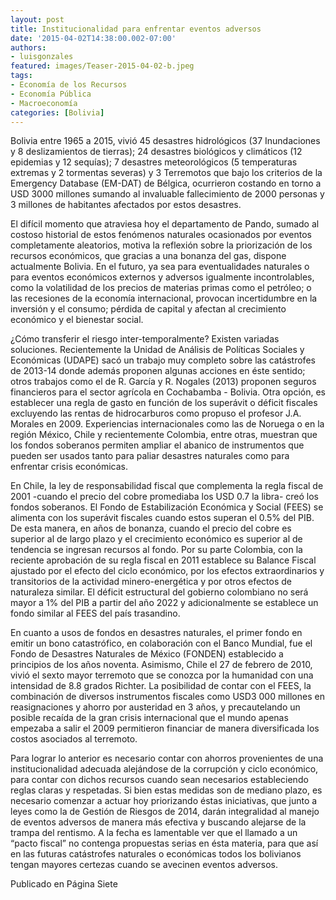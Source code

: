 ```yaml
---
layout: post
title: Institucionalidad para enfrentar eventos adversos
date: '2015-04-02T14:38:00.002-07:00'
authors:
- luisgonzales
featured: images/Teaser-2015-04-02-b.jpeg
tags:
- Economía de los Recursos
- Economía Pública
- Macroeconomía
categories: [Bolivia]
---
```


Bolivia entre 1965 a 2015, vivió 45 desastres hidrológicos (37 Inundaciones y 8 deslizamientos de tierras); 24 desastres biológicos y climáticos (12 epidemias y 12 sequías); 7 desastres meteorológicos (5 temperaturas extremas y 2 tormentas severas) y 3 Terremotos que bajo los criterios de la Emergency Database (EM-DAT) de Bélgica, ocurrieron costando en torno a USD 3000 millones sumando al invaluable fallecimiento de 2000 personas y 3 millones de habitantes afectados por estos desastres.   

El difícil momento que atraviesa hoy el departamento de Pando, sumado al costoso historial  de estos fenómenos naturales  ocasionados por eventos completamente aleatorios, motiva la reflexión sobre la priorización de los recursos económicos, que gracias a una bonanza del gas, dispone actualmente Bolivia. En el futuro, ya sea para eventualidades naturales o para eventos económicos externos y adversos igualmente incontrolables, como la volatilidad de los precios de materias primas como el petróleo; o las recesiones de la economía internacional, provocan incertidumbre en la inversión y el consumo; pérdida de capital y afectan al crecimiento económico y el bienestar social.

¿Cómo transferir el riesgo inter-temporalmente? Existen variadas soluciones. Recientemente la Unidad de Análisis de Políticas Sociales y Económicas (UDAPE) sacó un trabajo muy completo sobre las catástrofes de 2013-14 donde además proponen algunas acciones en éste sentido; otros trabajos  como el de  R. García y R. Nogales (2013) proponen seguros financieros para el sector agrícola en Cochabamba - Bolivia. Otra opción, es establecer una regla de gasto en función de los superávit o déficit fiscales excluyendo las rentas de hidrocarburos como propuso el profesor J.A. Morales en 2009. Experiencias internacionales como las de Noruega o en la región México, Chile y recientemente Colombia, entre otras, muestran que los fondos soberanos permiten ampliar el abanico de instrumentos que pueden ser usados tanto para paliar desastres naturales como para enfrentar crisis económicas.

En Chile, la ley de responsabilidad fiscal que complementa la regla fiscal de 2001 -cuando el precio del cobre promediaba los USD 0.7 la libra-  creó los fondos soberanos. El Fondo de Estabilización Económica y Social (FEES) se alimenta con los superávit fiscales cuando estos superan el 0.5% del PIB. De esta manera, en años de bonanza, cuando el precio del cobre es superior al de largo plazo y el crecimiento económico es superior al de tendencia se ingresan recursos al fondo. Por su parte Colombia, con la reciente aprobación de su regla fiscal en 2011 establece su Balance Fiscal ajustado por el efecto del ciclo económico, por los efectos extraordinarios y transitorios de la actividad minero-energética y por otros efectos de naturaleza similar. El déficit estructural del gobierno colombiano no será mayor a 1% del PIB a partir del año 2022 y adicionalmente se establece un fondo similar al FEES del país trasandino.

En cuanto a usos de fondos en desastres naturales, el primer fondo en emitir un bono catastrófico, en colaboración con el Banco Mundial, fue el Fondo de Desastres Naturales de México (FONDEN) establecido a principios de los años noventa. Asimismo, Chile el  27 de febrero de 2010, vivió el sexto mayor terremoto que se conozca por la humanidad con una intensidad de 8.8 grados Richter. La posibilidad de contar con el FEES, la combinación de diversos instrumentos fiscales como USD3 000 millones en reasignaciones y ahorro por austeridad en 3 años, y precautelando un posible recaída de la gran crisis internacional que el mundo apenas empezaba a salir el 2009 permitieron financiar de manera diversificada los costos asociados al terremoto.

Para lograr lo anterior es necesario contar con ahorros provenientes de una institucionalidad adecuada alejándose de la corrupción y ciclo económico, para  contar con dichos recursos cuando sean necesarios estableciendo reglas claras y respetadas. Si bien estas medidas son de mediano plazo, es necesario comenzar a actuar hoy priorizando éstas iniciativas, que junto a leyes como la de Gestión de Riesgos de 2014, darán integralidad al manejo de eventos adversos de manera más efectiva y buscando alejarse de la trampa del rentismo. A la fecha es lamentable ver que el llamado a un “pacto fiscal” no contenga propuestas serias en ésta materia, para que así en las futuras catástrofes naturales o económicas todos los bolivianos tengan mayores certezas cuando se avecinen eventos adversos.


Publicado en Página Siete  
